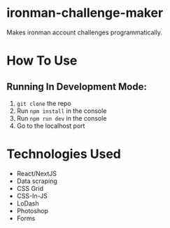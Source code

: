 # ironman-challenge-maker

Makes ironman account challenges programmatically.

# How To Use
## Running In Development Mode:
1. `git clone` the repo
2. Run `npm install` in the console
3. Run `npm run dev` in the console
4. Go to the localhost port



# Technologies Used

* React/NextJS
* Data scraping
* CSS Grid
* CSS-In-JS
* LoDash
* Photoshop
* Forms
